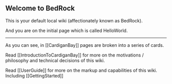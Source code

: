 ## Welcome to BedRock

This is your default local wiki (affectionately known as BedRock).

And you are on the initial page which is called HelloWorld.

----

As you can see, in [[CardiganBay]] pages are broken into a series of cards. 

Read [[IntroductionToCardiganBay]] for more on the motivations / philosophy and technical decisions of this wiki.

Read [[UserGuide]] for more on the markup and capabilities of this wiki. Including [[GettingStarted]]

